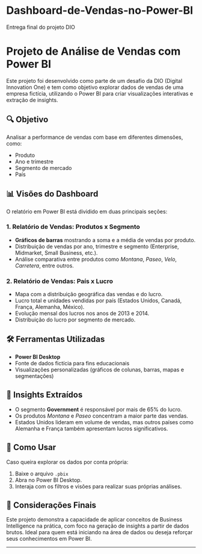 # Dashboard-de-Vendas-no-Power-BI
Entrega final do projeto DIO

# Projeto de Análise de Vendas com Power BI

Este projeto foi desenvolvido como parte de um desafio da DIO (Digital Innovation One) e tem como objetivo explorar dados de vendas de uma empresa fictícia, utilizando o Power BI para criar visualizações interativas e extração de insights.

## 🔍 Objetivo

Analisar a performance de vendas com base em diferentes dimensões, como:
- Produto
- Ano e trimestre
- Segmento de mercado
- País

## 📊 Visões do Dashboard

O relatório em Power BI está dividido em duas principais seções:

### 1. Relatório de Vendas: Produtos x Segmento
- **Gráficos de barras** mostrando a soma e a média de vendas por produto.
- Distribuição de vendas por ano, trimestre e segmento (Enterprise, Midmarket, Small Business, etc.).
- Análise comparativa entre produtos como *Montana*, *Paseo*, *Velo*, *Carretera*, entre outros.

### 2. Relatório de Vendas: País x Lucro
- Mapa com a distribuição geográfica das vendas e do lucro.
- Lucro total e unidades vendidas por país (Estados Unidos, Canadá, França, Alemanha, México).
- Evolução mensal dos lucros nos anos de 2013 e 2014.
- Distribuição do lucro por segmento de mercado.

## 🛠️ Ferramentas Utilizadas

- **Power BI Desktop**
- Fonte de dados fictícia para fins educacionais
- Visualizações personalizadas (gráficos de colunas, barras, mapas e segmentações)

## 🧠 Insights Extraídos

- O segmento **Government** é responsável por mais de 65% do lucro.
- Os produtos *Montana* e *Paseo* concentram a maior parte das vendas.
- Estados Unidos lideram em volume de vendas, mas outros países como Alemanha e França também apresentam lucros significativos.


## 🚀 Como Usar

Caso queira explorar os dados por conta própria:
1. Baixe o arquivo `.pbix` 
2. Abra no Power BI Desktop.
3. Interaja com os filtros e visões para realizar suas próprias análises.

## 📌 Considerações Finais

Este projeto demonstra a capacidade de aplicar conceitos de Business Intelligence na prática, com foco na geração de insights a partir de dados brutos. Ideal para quem está iniciando na área de dados ou deseja reforçar seus conhecimentos em Power BI.

---

